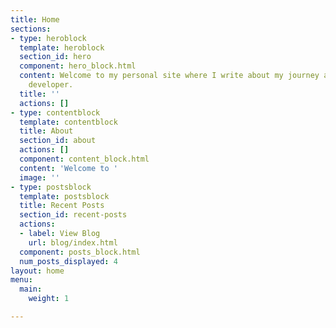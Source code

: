 ```yaml
---
title: Home
sections:
- type: heroblock
  template: heroblock
  section_id: hero
  component: hero_block.html
  content: Welcome to my personal site where I write about my journey as a software
    developer.
  title: ''
  actions: []
- type: contentblock
  template: contentblock
  title: About
  section_id: about
  actions: []
  component: content_block.html
  content: 'Welcome to '
  image: ''
- type: postsblock
  template: postsblock
  title: Recent Posts
  section_id: recent-posts
  actions:
  - label: View Blog
    url: blog/index.html
  component: posts_block.html
  num_posts_displayed: 4
layout: home
menu:
  main:
    weight: 1

---
```

